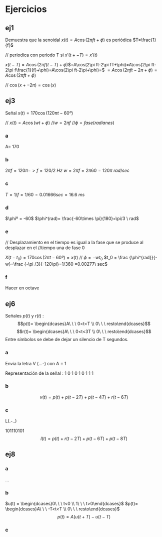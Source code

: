 # Ejercicios
## ej1
Demuestra que la senoidal $x(t)=A\cos (2\pi ft+\phi)$ es periódica $T=\frac{1}{f}$

// periodica con periodo T si $x'(t+-T)=x'(t)$

$x(t-T)=A\cos(2\pi f(t-T)+\phi)$$=A\cos(2\pi ft-2\pi fT+\phi)=A\cos(2\pi ft-2\pi f\frac{1}{f}+\phi)=A\cos(2\pi ft-2\pi+\phi)=$
$=A\cos(2\pi ft-2\pi+\phi)=A\cos(2\pi ft+\phi)$

// $\cos (x+- 2\pi)=\cos(x)$

## ej3
Señal $x(t)=170\cos (120\pi t-60º)$

// $x(t)=A\cos(wt+\phi)$
//$w=2\pi f$
//$\phi=fase(radianes)$
### a
A= 170
### b
$2\pi f=120\pi -> f=120/2\ Hz$
$w=2\pi f=2\pi 60 = 120\pi \ rad/sec$
### c
$T= 1/f= 1/60 = 0.01666 sec = 16.6 \ ms$
### d
$\phiº = -60$
$\phi^(rad)= \frac{-60\times \pi}{180}=\pi/3 \ rad$
### e
// Desplazamiento en el tiempo es igual a la fase que se produce al desplazar en el //tiempo una de fase 0

$X(t-t_0)=170\cos(2\pi t -60º)=x(t)$
// $\phi = -wt_0$
$t_0 = \frac {\phi^{rad}}{-w}=\frac {-\pi /3}{-120\pi}=1/360 =0.00277\ sec$

### f
Hacer en octave

## ej6
Señales $p(t)$ y $r(t)$ :
$$p(t)= \begin{dcases}A\ \ \ 0<t<T \\ 0\ \ \ resto\end{dcases}$$
$$r(t)= \begin{dcases}A\ \ \ 0<t<3T \\ 0\ \ \ resto\end{dcases}$$
Entre símbolos se debe de dejar un silencio de T segundos.
### a
Envia la letra V (...-) con A = 1

Representación de la señal : 1 0 1 0 1 0 1 1 1
### b
$$v(t)=p(t)+p(t-2T)+p(t-4T)+r(t-6T)$$
### c
L(.-..)

101110101
$$l(t)=p(t)+r(t-2T)+p(t-6T)+p(t-8T)$$
## ej8

### a
...
### b
$u(t) = \begin{dcases}0\ \ \ t<0 \\ 1\ \ \ t>0\end{dcases}$
$p(t)= \begin{dcases}A\ \ \ -T<t<T \\ 0\ \ \ resto\end{dcases}$
$$p(t) =A(u(t+T)-u(t-T)$$
### c
